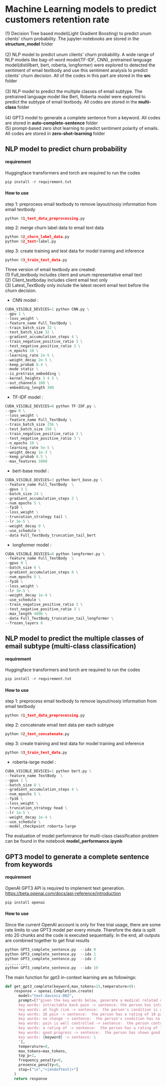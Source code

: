 # Machine Learning models to predict customers retention rate
(1) Decision Tree based model(Light Gradient Boosting) to predict unum clients' churn probability.  The jupyter-notebooks are stored in the **structure_model** folder <br/>
<br/>
(2) NLP model to predict unum clients' churn probability.  A wide range of NLP models like bag-of-word model(TF-IDF, CNN), pretrained language model(distillbert,  bert, roberta, longformer) were explored to detected the sentiment of email textbody and use this sentiment analysis to predict clients' churn decision. All of the codes in this part are stored in the **src** folder <br/>
<br/>
(3)  NLP model to predict the multiple classes of email subtype. The pretrained language model like Bert, Roberta model were explored to predict the subtype of email textbody. All codes are stored in the **multi-class** folder <br/>
<br/>
(4) GPT3 model to generate a complete sentence from a keyword.  All codes are stored in **auto-complete-sentence** folder
<br/>
(5) prompt-based zero shot learning to predict sentiment polarity of emails.  All codes are stored in **zero-shot-learning** folder
<br/>
## NLP model to predict churn probability

#### requirement
Huggingface transformers and torch are required to run the codes 

```python
pip install -r requirement.txt
```
#### How to use 
step 1: preprocess email textbody to remove layout/nosiy information from email textbody  
```python 
python 01_text_data_preprocessing.py
```
step 2: merge churn label data to email text data
```python 
python 02_churn_label_data.py
python 02_text+label.py
```
step 3: create training and test data for model training and inference
```python 
python 03_train_test_data.py
```
Three version of email textbody are created: <br/> 
(1) Full_textbody includes client and unum representative email text <br/>
(2) Client_textboday includes client email text only <br/>
(3) Latest_TextBody only include the latest recent email text before the churn decision.<br/>

- CNN model : <br/>
```python
CUDA_VISIBLE_DEVICES=1 python CNN.py \
--gpu 1 \
--loss_weight \
--feature_name Full_TextBody \
--train_batch_size 32 \
--test_batch_size 32 \
--gradient_accumulation_steps 4 \
--train_negative_positive_ratio 3 \
--test_negative_positive_ratio 3 \
--n_epochs 10 \
--learning_rate 2e-5 \
--weight_decay 2e-5 \
--keep_probab 0.4 \
--mode static \
--is_pretrain_embedding \
--kernel_heights 3 4 5 \
--out_channels 100 \
--embedding_length 300 
```

- TF-IDF model : <br/>
```python
CUDA_VISIBLE_DEVICES=0 python TF-IDF.py \
--gpu 0 \
--loss_weight \
--feature_name Full_TextBody \
--train_batch_size 256 \
--test_batch_size 256 \
--train_negative_positive_ratio 3 \
--test_negative_positive_ratio 3 \
--n_epochs 10 \
--learning_rate 5e-5 \
--weight_decay 1e-3 \
--keep_probab 0.5 \
--max_features 1000
```

- bert-base model : <br/>
```python
CUDA_VISIBLE_DEVICES=3 python bert_base.py \
--feature_name Full_TextBody  \
--gpus 3 \
--batch_size 24 \
--gradient_accumulation_steps 2 \
--num_epochs 5 \
--fp16 \
--loss_weight \
--truncation_strategy tail \
--lr 3e-5 \
--weight_decay 0 \
--use_schedule \
--data Full_TextBody_truncation_tail_bert 
```

- longformer model : <br/>
```python
CUDA_VISIBLE_DEVICES=0 python longformer.py \
--feature_name Full_TextBody  \
--gpus 0 \
--batch_size 6 \
--gradient_accumulation_steps 8 \
--num_epochs 5 \
--fp16 \
--loss_weight \
--lr 3e-5 \
--weight_decay 1e-4 \
--use_schedule \
--train_negative_positive_ratio 3 \
--test_negative_positive_ratio 3 \
--max_length 4096 \
--data Full_TextBody_truncation_tail_longformer \
--frozen_layers 6
```

## NLP model to predict the multiple classes of email subtype (multi-class classification)

#### requirement
Huggingface transformers and torch are required to run the codes 

```python
pip install -r requirement.txt
```

#### How to use 
step 1: preprocess email textbody to remove layout/nosiy information from email textbody 
```python 
python 01_text_data_preprocessing.py
```
step 2: concatenate email text data per each subtype
```python 
python 02_text_concatenate.py
```
step 3: create training and test data for model training and inference
```python 
python 03_train_test_data.py
```
- roberta-large model : <br/>
```python
CUDA_VISIBLE_DEVICES=1 python bert.py \
--feature_name TextBody  \
--gpus 1 \
--batch_size 8 \
--gradient_accumulation_steps 4 \
--num_epochs 5 \
--fp16 \
--loss_weight \
--truncation_strategy head \
--lr 1e-5 \
--weight_decay 1e-4 \
--use_schedule \
--model_checkpoint roberta-large
```
The evaluation of model perfomrance for multi-class classification problem can be found in the notebook **model_performance.ipynb**

## GPT3 model to generate a complete sentence from keywords

#### requirement
OpenAI GPT3 API is required to implement text generation. https://beta.openai.com/docs/api-reference/introduction

```python
pip install openai
```

#### How to use 
Since the current OpenAI account is only for free trial usage, there are some rate limits to use GPT3 model per every minute. Therefore the data is split into 20 chunks and the code is executed sequentially.  In the end, all outputs are combined together to get final results
```python
python GPT3_complete_sentence.py  --idx 0
python GPT3_complete_sentence.py  --idx 1
python GPT3_complete_sentence.py  --idx 2
..........
python GPT3_complete_sentence.py  --idx 19
```

The main function for gpt3 in-context learning are as followings:

```python
def get_gpt3_complete(keyword,max_tokens=15,temperature=0):
    response = openai.Completion.create(
      model="text-davinci-002",
      prompt=[f"given the key words below, generate a medical related only sentence ### \
      key words: intractable back pain -> sentence: the person has intractable back pain ***  \
      key words: at high risk -> sentence:  the person's condition is at high risk  *** \
      key words: 10 pain -> sentence:  the person has a rating of 10 pain  *** \
      key words: no change -> sentence:  the person's condition has no change *** \
      key words: pain is well controlled -> sentence:  the person control his pain ver well *** \
      key words: a rating of -> sentence:  the person has a rating of 10 pain level  *** \
      key words: good progress -> sentence:  the person has shown good progress in his condition *** \
      key words: {keyword} -> sentence: \
      "],
      temperature=0,
      max_tokens=max_tokens,
      top_p=1,
      frequency_penalty=0,
      presence_penalty=0,
      stop=["\n","<|endoftext|>"]
    )
    return response
```

